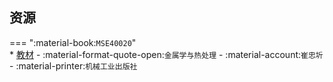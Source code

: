 ## 资源  
=== ":material-book:`MSE40020`"  
    * [教材](http://api.xtaoa.com/api/lanzou.php?url=https://cqu-openlib.lanzout.com/idEnF26mbymd&type=down) - :material-format-quote-open:`金属学与热处理` - :material-account:`崔忠圻` - :material-printer:`机械工业出版社`  